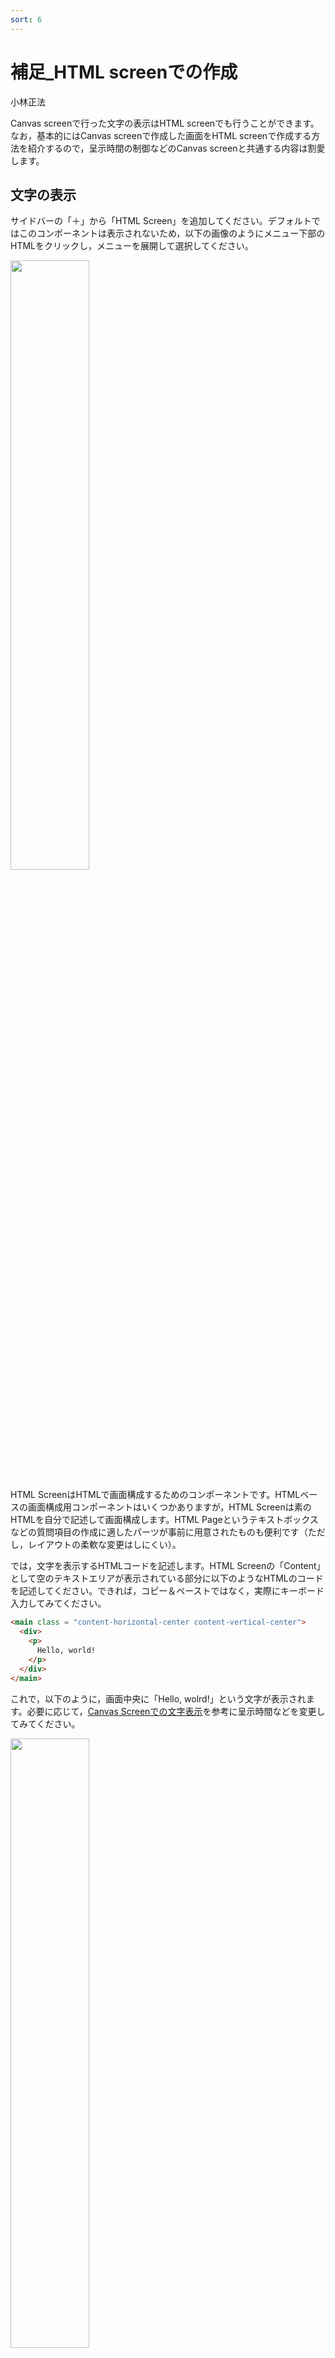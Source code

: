 ```yaml
---
sort: 6
---
```


# 補足_HTML screenでの作成
小林正法


Canvas screenで行った文字の表示はHTML screenでも行うことができます。なお，基本的にはCanvas screenで作成した画面をHTML screenで作成する方法を紹介するので，呈示時間の制御などのCanvas screenと共通する内容は割愛します。

## 文字の表示
サイドバーの「＋」から「HTML Screen」を追加してください。デフォルトではこのコンポーネントは表示されないため，以下の画像のようにメニュー下部のHTMLをクリックし，メニューを展開して選択してください。

<img src='./image/fig4.png' width='50%'>

HTML ScreenはHTMLで画面構成するためのコンポーネントです。HTMLベースの画面構成用コンポーネントはいくつかありますが，HTML Screenは素のHTMLを自分で記述して画面構成します。HTML Pageというテキストボックスなどの質問項目の作成に適したパーツが事前に用意されたものも便利です（ただし，レイアウトの柔軟な変更はしにくい）。


では，文字を表示するHTMLコードを記述します。HTML Screenの「Content」として空のテキストエリアが表示されている部分に以下のようなHTMLのコードを記述してください。できれば，コピー＆ペーストではなく，実際にキーボード入力してみてください。

```html
<main class = "content-horizontal-center content-vertical-center">
  <div>
    <p>
      Hello, world!
    </p>
  </div>
</main>
```

これで，以下のように，画面中央に「Hello, wolrd!」という文字が表示されます。必要に応じて，[Canvas Screenでの文字表示](./hello_world_canvas.md)を参考に呈示時間などを変更してみてください。


<img src='./image/fig5.png' width='50%'>


## HTML Screenでは何をやっているのか（省略可）
上記のコードで画面中央に「Hello, wolrd!」と表示される中身はどうなっているのかを少し説明します（HTMLの知識がある方や背景に関心のあまりない方は読み飛ばしてください）。

注意点として，lab.jsにはHTMLで画面を構成するためのレイアウトの指定や定義が既に行われているため，ここでの説明は一般的なHTMLでのページ構成とは少し異なる説明になります。

まず，lab.js BuilderでHTML Screenベースの画面を作成する場合，場面の領域をheader, main, footerの3つに分けて考えます。このうち，headerとfooterはメイン画面ではない上部と下部の領域となるため，省略される場合も多いでしょう。headerとfooterはWordをイメージしていただくとよいかもしれません。mainの部分がメイン画面になります（そのままですが）。

まず，どこからどこまでがメイン場面として画面レイアウトを構成するのかを定義します。`<main>`から始まり，`</main>`までの範囲がメイン画面であることを`<main></main>`のHTMLタグで記述します。`<`と`>`で囲まれた文字列はHTMLタグとして認識されるため，画面には表示されない点に注意してください。

しかし，今回は`<main>`ではなく，`<main class = "content-horizontal-center content-vertical-center">`と記述してます。ここでは`<main>`から`</main>`で囲まれた領域のレイアウトとして`content-horizontal-center`と`content-vertical-center`というclassを指定しています。classとは特定のレイアウトや見た目を予め任意のclass名で定義しておくことで，class名を与えることで，事前に定義したレイアウトに当該要素を変化させるものです。例えば，ファッションで「オフィスカジュアル」と言えば，どのような見た目かがわかるというイメージでしょうか。lab.jsで用意されている`content-horizontal-center`というclassを指定した場合，その要素は水平方向に中央寄せで表示されます。今回は，`content-horizontal-center`と`content-vertical-center`の2つを指定することで，水平方向と垂直方向に中央寄せ（つまり，画面中央寄せ）を実現しています。他にも色々なclassが用意されていますが，詳しくは[こちら](https://labjs.readthedocs.io/en/latest/learn/css/style.html)をご確認ください。

classをうまく利用することでレイアウトや見た目を簡単に制御することができます。例えば，以下のように書き替えると水平方向に右寄せ，垂直方向に中央寄せが実現できます。

```html
<main class = "content-horizontal-right content-vertical-center">
  <div>
    <p>
      Hello, world!
    </p>
  </div>
</main>
```

<img src='./image/fig6.png' width='50%'>

サイドバーの「設定」→「CSS」で自分で新たにclassを定義することも可能です。

`<div></div>`はグループ化するためのタグ`<p></p>`は段落タグになります。詳しくはHTMLに関する書籍などをご参照ください。


## 見た目の変更

HTMLでは文字サイズや色を比較的簡単に変更することができます。
例えば，以下のように小さい文字サイズから大きなサイズまで変更が可能です。

 * 小さい字

```html
<main class = "content-horizontal-center content-vertical-center">
  <div>
    <!-- style = "font-size:○vh"でフォントサイズを変更する（vhは縦の画面サイズ(Y）を100vhとした時の割合でサイズ指定する方法。画面サイズと刺激の比が環境間で揃う） -->
    <p style = "font-size: 1vh;">
      Hello, world!
    </p>
  </div>
</main>
```

 * 中くらいの字

```html
<main class = "content-horizontal-center content-vertical-center">
  <div>
    <!-- style = "font-size:○vh"でフォントサイズを変更する（vhは縦の画面サイズ(Y）を100vhとした時の割合でサイズ指定する方法。画面サイズと刺激の比が環境間で揃う） -->
    <p style = "font-size: 5vh;">
      Hello, world!
    </p>
  </div>
</main>
```

 * 大きな字

```html
<main class = "content-horizontal-center content-vertical-center">
  <div>
    <!-- style = "font-size:○vh"でフォントサイズを変更する（vhは縦の画面サイズ(Y）を100vhとした時の割合でサイズ指定する方法。画面サイズと刺激の比が環境間で揃う） -->
    <p style = "font-size: 10vh;">
      Hello, world!
    </p>
  </div>
</main>
```

色を変えたい場合は以下のように変更が可能です。

 * 色名で指定

```html
<main class = "content-horizontal-center content-vertical-center">
  <div>
    <!-- style = "color:○○;"で色を変更できる -->
    <p style = "color:tomato;">
      Hello, world!
    </p>
  </div>
</main>
```

 * RGBで指定

```html
<main class = "content-horizontal-center content-vertical-center">
  <div>
    <!-- style = "color:○○;"で色を変更できる -->
    <p style = "color: #0000ff;">
      Hello, world!
    </p>
  </div>
</main>
```

このように，HTML ScreenはHTMLとCSSでレイアウトや見た目を制御します。レイアウトや見た目を制御したい場合はlab.jsやJavaScriptではなく，HTMLやCSSについて調べると解決することが多いでしょう。

## デモ＆ソース

このページで取り上げた内容をまとめたlab.jsのデモとソースファイルは以下の通りです。デモではこのページで紹介したコードを1秒ごとに表示しています。

 * [デモ](./demo/hello_wordl_html_demo/index.html)
 * [ソース](./data/hello_world_html_demo.json)